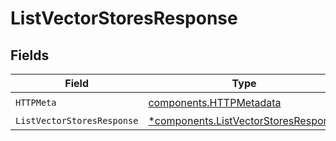 # ListVectorStoresResponse


## Fields

| Field                                                                                       | Type                                                                                        | Required                                                                                    | Description                                                                                 |
| ------------------------------------------------------------------------------------------- | ------------------------------------------------------------------------------------------- | ------------------------------------------------------------------------------------------- | ------------------------------------------------------------------------------------------- |
| `HTTPMeta`                                                                                  | [components.HTTPMetadata](../../models/components/httpmetadata.md)                          | :heavy_check_mark:                                                                          | N/A                                                                                         |
| `ListVectorStoresResponse`                                                                  | [*components.ListVectorStoresResponse](../../models/components/listvectorstoresresponse.md) | :heavy_minus_sign:                                                                          | OK                                                                                          |